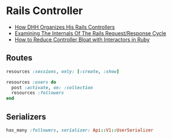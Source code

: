 # Rails Controller

* [How DHH Organizes His Rails Controllers](http://jeromedalbert.com/how-dhh-organizes-his-rails-controllers/)
* [Examining The Internals Of The Rails Request/Response Cycle](http://www.rubypigeon.com/posts/examining-internals-of-rails-request-response-cycle/)
* [How to Reduce Controller Bloat with Interactors in Ruby](https://semaphoreci.com/community/tutorials/how-to-reduce-controller-bloat-with-interactors-in-ruby)

## Routes

```ruby
resources :sessions, only: [:create, :show]

resources :users do
  post :activate, on: :collection
  resources :followers
end
```

## Serializers

```ruby
has_many :followers, serializer: Api::V1::UserSerializer
```